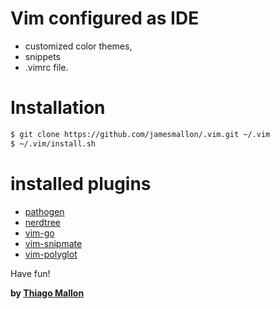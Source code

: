 # Vim configured as IDE
- customized color themes, 
- snippets
- .vimrc file. 

# Installation

```sh
$ git clone https://github.com/jamesmallon/.vim.git ~/.vim
$ ~/.vim/install.sh
```

# installed plugins
- [pathogen]
- [nerdtree]
- [vim-go]
- [vim-snipmate]
- [vim-polyglot]

Have fun!

**by [Thiago Mallon]**

[Thiago Mallon]: <https://www.linkedin.com/in/thiago-mallon/>
[pathogen]: <https://github.com/tpope/vim-pathogen>
[vim-go]: <https://github.com/fatih/vim-go.git>
[nerdtree]: <https://github.com/scrooloose/nerdtree.git>
[vim-polyglot]: <https://github.com/sheerun/vim-polyglot>
[vim-snipmate]: <https://github.com/garbas/vim-snipmate.git>
